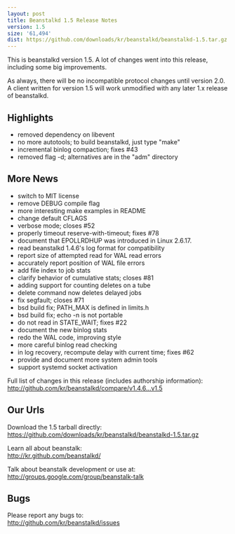 ```yaml
---
layout: post
title: Beanstalkd 1.5 Release Notes
version: 1.5
size: '61,494'
dist: https://github.com/downloads/kr/beanstalkd/beanstalkd-1.5.tar.gz
---
```


This is beanstalkd version 1.5. A lot of changes went into this release,
including some big improvements.

As always, there will be no incompatible protocol changes until version 2.0. A
client written for version 1.5 will work unmodified with any later 1.x
release of beanstalkd.

Highlights
----------

- removed dependency on libevent
- no more autotools; to build beanstalkd, just type "make"
- incremental binlog compaction; fixes #43
- removed flag -d; alternatives are in the "adm" directory

More News
---------

- switch to MIT license
- remove DEBUG compile flag
- more interesting make examples in README
- change default CFLAGS
- verbose mode; closes #52
- properly timeout reserve-with-timeout; fixes #78
- document that EPOLLRDHUP was introduced in Linux 2.6.17.
- read beanstalkd 1.4.6's log format for compatibility
- report size of attempted read for WAL read errors
- accurately report position of WAL file errors
- add file index to job stats
- clarify behavior of cumulative stats; closes #81
- adding support for counting deletes on a tube
- delete command now deletes delayed jobs
- fix segfault; closes #71
- bsd build fix; PATH_MAX is defined in limits.h
- bsd build fix; echo -n is not portable
- do not read in STATE_WAIT; fixes #22
- document the new binlog stats
- redo the WAL code, improving style
- more careful binlog read checking
- in log recovery, recompute delay with current time; fixes #62
- provide and document more system admin tools
- support systemd socket activation

Full list of changes in this release (includes authorship information):  
<http://github.com/kr/beanstalkd/compare/v1.4.6...v1.5>

Our Urls
--------

Download the 1.5 tarball directly:  
<https://github.com/downloads/kr/beanstalkd/beanstalkd-1.5.tar.gz>

Learn all about beanstalk:  
<http://kr.github.com/beanstalkd/>

Talk about beanstalk development or use at:  
<http://groups.google.com/group/beanstalk-talk>

Bugs
----

Please report any bugs to:  
<http://github.com/kr/beanstalkd/issues>
